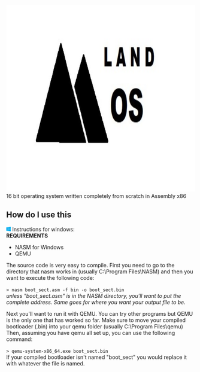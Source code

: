 <img src="Docs/Resources/LandOS-JPEG-Dark.jpg" alt="LandOS Logo" height="500px"><br />
16 bit operating system written completely from scratch in Assembly x86
## How do I use this
<img src="Docs/Resources/winlogo.png" alt="Windows Logo" width="12px"> Instructions for windows: <br />
<b>REQUIREMENTS</b><br />
<ul>
  <li>NASM for Windows</li>
  <li>QEMU</li>
</ul>
The source code is very easy to compile.  First you need to go to the directory that nasm works in (usually C:\Program Files\NASM) and then you want to execute the following code: <br />

```> nasm boot_sect.asm -f bin -o boot_sect.bin``` <br />
<i>unless "boot_sect.asm" is in the NASM directory, you'll want to put the complete address.  Same goes for where you want your output file to be.</i>

Next you'll want to run it with QEMU.  You can try other programs but QEMU is the only one that has worked so far.  Make sure to move your compiled bootloader (.bin) into your qemu folder (usually C:\Program Files\qemu)<br />
Then, assuming you have qemu all set up, you can use the following command: <br />

```> qemu-system-x86_64.exe boot_sect.bin``` <br />
If your compiled bootloader isn't named "boot_sect" you would replace it with whatever the file is named.

